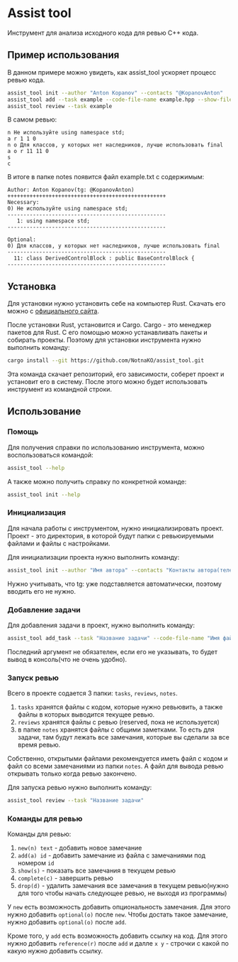 # Assist tool

Инструмент для анализа исходного кода для ревью С++ кода.

## Пример использования
В данном примере можно увидеть, как assist_tool ускоряет процесс ревью кода.
```bash
assist_tool init --author "Anton Kopanov" --contacts "@KopanovAnton"
assist_tool add --task example --code-file-name example.hpp --show-file-name example.txt
assist_tool review --task example
```
В самом ревью:
```
n Не используйте using namespace std;
a r 1 1 0
n o Для классов, у которых нет наследников, лучше использовать final
a o r 11 11 0
s
c
```

В итоге в папке notes появится файл example.txt с содержимым:
```
Author: Anton Kopanov(tg: @KopanovAnton)
++++++++++++++++++++++++++++++++++++++++++++++++++
Necessary:
0) Не используйте using namespace std;
--------------------------------------------------
   1: using namespace std;
--------------------------------------------------

Optional:
0) Для классов, у которых нет наследников, лучше использовать final
--------------------------------------------------
  11: class DerivedControlBlock : public BaseControlBlock {
--------------------------------------------------
```

## Установка

Для установки нужно установить себе на компьютер Rust. Скачать его можно
с [официального сайта](https://www.rust-lang.org/learn/get-started).

После установки Rust, установится и Cargo. Cargo - это менеджер пакетов для Rust. С его помощью можно устанавливать
пакеты и собирать проекты.
Поэтому для установки инструмента нужно выполнить команду:

```bash
cargo install --git https://github.com/NotnaKO/assist_tool.git
```

Эта команда скачает репозиторий, его зависимости, соберет проект и установит его в систему. После этого можно будет
использовать инструмент из командной строки.

## Использование

### Помощь

Для получения справки по использованию инструмента, можно воспользоваться командой:

```bash
assist_tool --help
```

А также можно получить справку по конкретной команде:

```bash
assist_tool init --help
```

### Инициализация

Для начала работы с инструментом, нужно инициализировать проект.
Проект - это директория, в которой будут папки с ревьюируемыми файлами и файлы с настройками.

Для инициализации проекта нужно выполнить команду:

```bash
assist_tool init --author "Имя автора" --contacts "Контакты автора(телеграм)"
```

Нужно учитывать, что tg: уже подставляется автоматически, поэтому вводить его не нужно.

### Добавление задачи

Для добавления задачи в проект, нужно выполнить команду:

```bash
assist_tool add_task --task "Название задачи" --code-file-name "Имя файла с кодом" --show-file-name "Имя файла с выводом"
```

Последний аргумент не обязателен, если его не указывать, то будет вывод в консоль(что не очень удобно).

### Запуск ревью

Всего в проекте содается 3 папки: `tasks`, `reviews`, `notes`.

1) `tasks` хранятся файлы с кодом, которые нужно ревьювить, а также файлы в которых выводится текущее ревью.
2) `reviews` хранятся файлы с ревью (reserved, пока не используется)
3) в папке `notes` хранятся файлы с общими заметками. То есть для задачи, там будут лежать все замечания, которые вы
   сделали за все время ревью.

Собственно, открытыми файлами рекомендуется иметь файл с кодом и файл со всеми замечаниями из папки `notes`. А файл для
вывода ревью открывать только когда ревью закончено.

Для запуска ревью нужно выполнить команду:

```bash
assist_tool review --task "Название задачи"
```

### Команды для ревью

Команды для ревью:

1) `new(n) text` - добавить новое замечание
2) `add(a) id` - добавить замечание из файла с замечаниями под номером `id`
3) `show(s)` - показать все замечания в текущем ревью
4) `complete(c)` - завершить ревью
5) `drop(d)` - удалить замечания все замечания в текущем ревью(нужно для того чтобы начать следующее ревью, не выходя из
   программы)

У `new` есть возможность добавить опциональность замечания. Для этого нужно добавить `optional(o)` после `new`.
Чтобы достать такое замечание, нужно добавить `optional(o)` после `add`.

Кроме того, у `add` есть возможность добавить ссылку на код. Для этого нужно добавить `reference(r)` после `add` и
далле `x y` - строчки с какой по какую нужно добавить ссылку.

